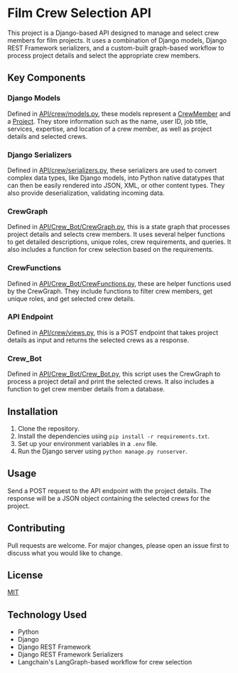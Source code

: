 # Film Crew Selection API

This project is a Django-based API designed to manage and select crew members for film projects. It uses a combination of Django models, Django REST Framework serializers, and a custom-built graph-based workflow to process project details and select the appropriate crew members.

## Key Components

### Django Models

Defined in [API/crew/models.py](file:///c%3A/Users/arind/Desktop/CrewBot/API/crew/models.py#1%2C1-1%2C1), these models represent a [CrewMember](file:///c%3A/Users/arind/Desktop/CrewBot/README.md#9%2C133-9%2C133) and a [Project](file:///c%3A/Users/arind/Desktop/CrewBot/README.md#9%2C152-9%2C152). They store information such as the name, user ID, job title, services, expertise, and location of a crew member, as well as project details and selected crews.

### Django Serializers

Defined in [API/crew/serializers.py](file:///c%3A/Users/arind/Desktop/CrewBot/API/crew/serializers.py#1%2C1-1%2C1), these serializers are used to convert complex data types, like Django models, into Python native datatypes that can then be easily rendered into JSON, XML, or other content types. They also provide deserialization, validating incoming data.

### CrewGraph

Defined in [API/Crew_Bot/CrewGraph.py](file:///c%3A/Users/arind/Desktop/CrewBot/API/Crew_Bot/CrewGraph.py#1%2C1-1%2C1), this is a state graph that processes project details and selects crew members. It uses several helper functions to get detailed descriptions, unique roles, crew requirements, and queries. It also includes a function for crew selection based on the requirements.

### CrewFunctions

Defined in [API/Crew_Bot/CrewFunctions.py](file:///c%3A/Users/arind/Desktop/CrewBot/API/Crew_Bot/CrewFunctions.py#1%2C1-1%2C1), these are helper functions used by the CrewGraph. They include functions to filter crew members, get unique roles, and get selected crew details.

### API Endpoint

Defined in [API/crew/views.py](file:///c%3A/Users/arind/Desktop/CrewBot/API/crew/views.py#1%2C1-1%2C1), this is a POST endpoint that takes project details as input and returns the selected crews as a response.

### Crew_Bot

Defined in [API/Crew_Bot/Crew_Bot.py](file:///c%3A/Users/arind/Desktop/CrewBot/API/Crew_Bot/Crew_Bot.py#1%2C1-1%2C1), this script uses the CrewGraph to process a project detail and print the selected crews. It also includes a function to get crew member details from a database.

## Installation

1. Clone the repository.
2. Install the dependencies using `pip install -r requirements.txt`.
3. Set up your environment variables in a `.env` file.
4. Run the Django server using `python manage.py runserver`.

## Usage

Send a POST request to the API endpoint with the project details. The response will be a JSON object containing the selected crews for the project.

## Contributing

Pull requests are welcome. For major changes, please open an issue first to discuss what you would like to change.

## License

[MIT](https://choosealicense.com/licenses/mit/)

## Technology Used

- Python
- Django
- Django REST Framework
- Django REST Framework Serializers
- Langchain's LangGraph-based workflow for crew selection